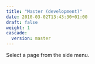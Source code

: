 ```yaml
---
title: "Master (development)"
date: 2010-03-02T13:43:30+01:00
draft: false
weight: 1
cascade:
  version: master
---
```


Select a page from the side menu.
